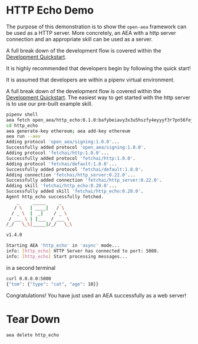 # HTTP Echo Demo

The purpose of this demonstration is to show the `open-aea` framework can be used as a HTTP server. More concretely, an AEA with a http server connection and an appropriate skill can be used as a server.


A full break down of the development flow is covered within the <a href="../quickstart/">Development Quickstart</a>.

It is highly recommended that developers begin by following the quick start!

It is assumed that developers are within a pipenv virtual environment.

A full break down of the development flow is covered within the <a href="../quickstart/">Development Quickstart</a>.
The easiest way to get started with the http server is to use our pre-built example skill.



``` bash
pipenv shell
aea fetch open_aea/http_echo:0.1.0:bafybeiavy3x3u5hszfy4eyyyf3r7pn56fejtrvsctrakptdk6zf2rvdcay --remote
cd http_echo
aea generate-key ethereum; aea add-key ethereum
aea run --aev
Adding protocol 'open_aea/signing:1.0.0'...
Successfully added protocol 'open_aea/signing:1.0.0'.
Adding protocol 'fetchai/http:1.0.0'...
Successfully added protocol 'fetchai/http:1.0.0'.
Adding protocol 'fetchai/default:1.0.0'...
Successfully added protocol 'fetchai/default:1.0.0'.
Adding connection 'fetchai/http_server:0.22.0'...
Successfully added connection 'fetchai/http_server:0.22.0'.
Adding skill 'fetchai/http_echo:0.20.0'...
Successfully added skill 'fetchai/http_echo:0.20.0'.
Agent http_echo successfully fetched.
    _     _____     _
   / \   | ____|   / \
  / _ \  |  _|    / _ \
 / ___ \ | |___  / ___ \
/_/   \_\|_____|/_/   \_\

v1.4.0

Starting AEA 'http_echo' in 'async' mode...
info: [http_echo] HTTP Server has connected to port: 5000.
info: [http_echo] Start processing messages...
```

in a second terminal

``` bash
curl 0.0.0.0:5000
{"tom": {"type": "cat", "age": 10}}
```

Congratulations! You have just used an AEA successfully as a web server!

# Tear Down
``` bash
aea delete http_echo
```

